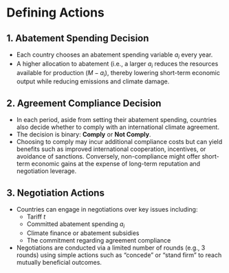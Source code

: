 # Defining Actions

## 1. Abatement Spending Decision

- Each country chooses an abatement spending variable $a_i$ every year.
- A higher allocation to abatement (i.e., a larger $a_i$ reduces the resources available for production $(M - a_i)$, thereby lowering short-term economic output while reducing emissions and climate damage.

## 2. Agreement Compliance Decision

- In each period, aside from setting their abatement spending, countries also decide whether to comply with an international climate agreement.
- The decision is binary: **Comply** or **Not Comply**.
- Choosing to comply may incur additional compliance costs but can yield benefits such as improved international cooperation, incentives, or avoidance of sanctions. Conversely, non-compliance might offer short-term economic gains at the expense of long-term reputation and negotiation leverage.

## 3. Negotiation Actions

- Countries can engage in negotiations over key issues including:
  - Tariff $t$
  - Committed abatement spending $a_i$
  - Climate finance or abatement subsidies
  - The commitment regarding agreement compliance
- Negotiations are conducted via a limited number of rounds (e.g., 3 rounds) using simple actions such as “concede” or “stand firm” to reach mutually beneficial outcomes.

